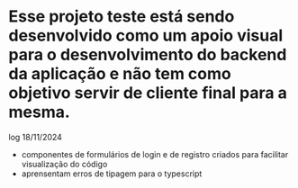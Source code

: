 # Esse projeto teste está sendo desenvolvido como um apoio visual para o desenvolvimento do backend da aplicação e não tem como objetivo servir de cliente final para a mesma.

log 18/11/2024
 - componentes de formulários de login e de registro criados para facilitar visualização do código
 - aprensentam erros de tipagem para o typescript